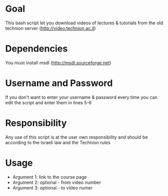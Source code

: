 # Goal #
This bash script let you download videos of lectures & tutorials from the old technion server (http://video.technion.ac.il)

# Dependencies #
You must install msdl (http://msdl.sourceforge.net)

# Username and Password #
If you don't want to enter your username & password every time you can edit the script and enter them in lines 5-6 

# Responsibility #
Any use of this script is at the user own responsibility and should be according to the Israeli law and the Technion rules

# Usage #
* Argument 1: link to the course page
* Argument 2: optional - from video number
* Argument 3: optional - to video numer
